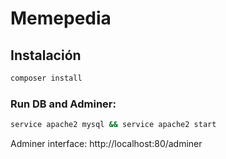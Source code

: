 # Memepedia

## Instalación
```bash
composer install
```

### Run DB and Adminer:
```bash
service apache2 mysql && service apache2 start
```
Adminer interface: http://localhost:80/adminer